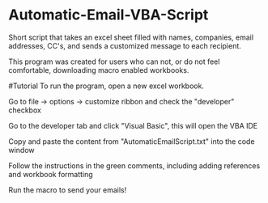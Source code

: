 # Automatic-Email-VBA-Script
Short script that takes an excel sheet filled with names, companies, email addresses, CC's, and sends a customized message to each recipient.

This program was created for users who can not, or do not feel comfortable, downloading macro enabled workbooks.

#Tutorial
To run the program, open a new excel workbook.

Go to file -> options -> customize ribbon and check the "developer" checkbox

Go to the developer tab and click "Visual Basic", this will open the VBA IDE

Copy and paste the content from "AutomaticEmailScript.txt" into the code window

Follow the instructions in the green comments, including adding references and workbook formatting

Run the macro to send your emails!
